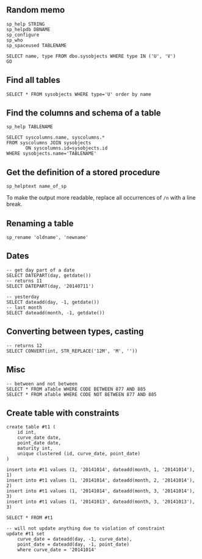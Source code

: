 ## Random memo

    sp_help STRING
    sp_helpdb DBNAME
    sp_configure
    sp_who
    sp_spaceused TABLENAME
    
    SELECT name, type FROM dbo.sysobjects WHERE type IN ('U', 'V')
    GO

## Find all tables

    SELECT * FROM sysobjects WHERE type='U' order by name

## Find the columns and schema of a table

    sp_help TABLENAME

    SELECT syscolumns.name, syscolumns.* 
    FROM syscolumns JOIN sysobjects
           ON syscolumns.id=sysobjects.id
    WHERE sysobjects.name='TABLENAME'

## Get the definition of a stored procedure

    sp_helptext name_of_sp

To make the output more readable, replace all occurrences of `/n` with a line break.

## Renaming a table

    sp_rename 'oldname', 'newname'

## Dates

    -- get day part of a date
    SELECT DATEPART(day, getdate())
    -- returns 11
    SELECT DATEPART(day, '20140711')

    -- yesterday
    SELECT dateadd(day, -1, getdate())
    -- last month
    SELECT dateadd(month, -1, getdate())

## Converting between types, casting

    -- returns 12
    SELECT CONVERT(int, STR_REPLACE('12M', 'M', ''))

## Misc

    -- between and not between
    SELECT * FROM aTable WHERE CODE BETWEEN 877 AND 885
    SELECT * FROM aTable WHERE CODE NOT BETWEEN 877 AND 885
    
## Create table with constraints

    create table #t1 (
        id int,
        curve_date date,
        point_date date,
        maturity int,
        unique clustered (id, curve_date, point_date)
    )
    
    insert into #t1 values (1, '20141014', dateadd(month, 1, '20141014'), 1)
    insert into #t1 values (1, '20141014', dateadd(month, 2, '20141014'), 2)
    insert into #t1 values (1, '20141014', dateadd(month, 3, '20141014'), 3)
    insert into #t1 values (1, '20141013', dateadd(month, 3, '20141013'), 3)
    
    SELECT * FROM #t1
    
    -- will not update anything due to violation of constraint
    update #t1 set
        curve_date = dateadd(day, -1, curve_date),
        point_date = dateadd(day, -1, point_date)
        where curve_date = '20141014'
